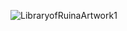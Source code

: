 ![LibraryofRuinaArtwork1](https://user-images.githubusercontent.com/84956566/119946481-859c5680-bf4b-11eb-9735-4a8a60c095fe.png)
